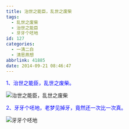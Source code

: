 ```yaml
---
title: 治世之能臣，乱世之废柴
tags:
  - 乱世之废柴
  - 治世之能臣
  - 牙牙个呸地
id: 127
categories:
  - 一清二白
  - 清思燕想
abbrlink: 41885
date: 2014-09-21 08:46:47
---
```


<span style="color: #0000ff;">1、治世之能臣，乱世之废柴。</span>

![治世之能臣，乱世之废柴](http://imgsrc.baidu.com/forum/pic/item/976b2cd162d9f2d31400c31ca9ec8a136227cc54.jpg "治世之能臣，乱世之废柴") 

<span style="color: #0000ff;">2、牙牙个呸地，老梦见掉牙，竟然还一次比一次真。</span>

![牙牙个呸地](http://img8.3lian.com/ychatu/02/05/32191_3a95a506-a6dc-42c9-9c6f-2fad41e71668.jpg "牙牙个呸地") 